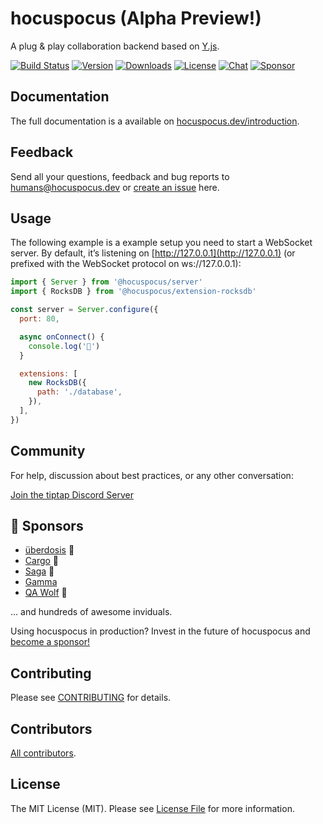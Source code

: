 # hocuspocus (Alpha Preview!)
A plug & play collaboration backend based on [Y.js](https://github.com/yjs/yjs).

[![Build Status](https://github.com/ueberdosis/hocuspocus/workflows/build/badge.svg)](https://github.com/ueberdosis/hocuspocus/actions)
[![Version](https://img.shields.io/npm/v/@hocuspocus/server.svg?label=version)](https://www.npmjs.com/package/@hocuspocus/server)
[![Downloads](https://img.shields.io/npm/dm/@hocuspocus/server.svg)](https://npmcharts.com/compare/@hocuspocus/server?minimal=true)
[![License](https://img.shields.io/npm/l/@hocuspocus/server.svg)](https://www.npmjs.com/package/@hocuspocus/server)
[![Chat](https://img.shields.io/badge/chat-on%20discord-7289da.svg?sanitize=true)](https://discord.gg/WtJ49jGshW)
[![Sponsor](https://img.shields.io/static/v1?label=Sponsor&message=%E2%9D%A4&logo=GitHub)](https://github.com/sponsors/ueberdosis)

## Documentation
The full documentation is a available on [hocuspocus.dev/introduction](https://www.hocuspocus.dev/introduction).

## Feedback
Send all your questions, feedback and bug reports to [humans@hocuspocus.dev](mailto:humans@hocuspocus.dev) or [create an issue](https://github.com/ueberdosis/hocuspocus/issues/new/choose) here.

## Usage
The following example is a example setup you need to start a WebSocket server. By default, it’s listening on [http://127.0.0.1](http://127.0.0.1) (or prefixed with the WebSocket protocol on ws://127.0.0.1):

```js
import { Server } from '@hocuspocus/server'
import { RocksDB } from '@hocuspocus/extension-rocksdb'

const server = Server.configure({
  port: 80,

  async onConnect() {
    console.log('🔮')
  }

  extensions: [
    new RocksDB({
      path: './database',
    }),
  ],
})
```

## Community
For help, discussion about best practices, or any other conversation:

[Join the tiptap Discord Server](https://discord.gg/WtJ49jGshW)

## 💖 Sponsors
* [überdosis](https://ueberdosis.io/) 🎁
* [Cargo](https://cargo.site/) 💎
* [Saga](https://saga.so/) 💎
* [Gamma](https://gamma.app/)
* [QA Wolf](https://www.qawolf.com/) 💎

… and hundreds of awesome inviduals.

Using hocuspocus in production? Invest in the future of hocuspocus and [become a sponsor!](https://github.com/sponsors/ueberdosis)

## Contributing
Please see [CONTRIBUTING](CONTRIBUTING.md) for details.

## Contributors
[All contributors](../../contributors).

## License
The MIT License (MIT). Please see [License File](LICENSE.md) for more information.
